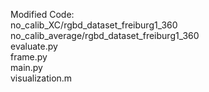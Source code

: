 Modified Code:<br/>
no_calib_XC/rgbd_dataset_freiburg1_360<br/>
no_calib_average/rgbd_dataset_freiburg1_360<br/>
evaluate.py<br/>
frame.py<br/>
main.py<br/>
visualization.m
